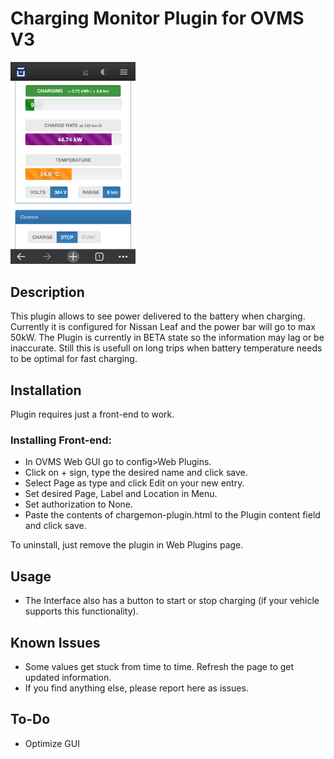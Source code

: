 # Charging Monitor Plugin for OVMS V3

<img src="readme_images/mobile_img.png" alt="drawing" width="200"/>


## Description
This plugin allows to see power delivered to the battery when charging. Currently it is configured for Nissan Leaf and the power bar will go to max 50kW.
The Plugin is currently in BETA state so the information may lag or be inaccurate. Still this is usefull on long trips when battery temperature needs to be optimal for fast charging.

## Installation

Plugin requires just a front-end to work.

### Installing Front-end:
- In OVMS Web GUI go to config>Web Plugins.
- Click on + sign, type the desired name and click save.
- Select Page as type and click Edit on your new entry.
- Set desired Page, Label and Location in Menu.
- Set authorization to None.
- Paste the contents of chargemon-plugin.html to the Plugin content field and click save.

To uninstall, just remove the plugin in Web Plugins page.

## Usage 
- The Interface also has a button to start or stop charging (if your vehicle supports this functionality).

## Known Issues
- Some values get stuck from time to time. Refresh the page to get updated information.
- If you find anything else, please report here as issues.

## To-Do
- Optimize GUI
